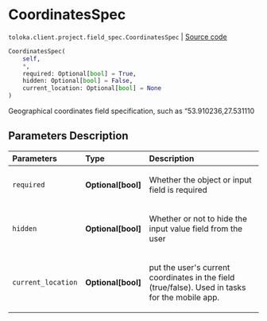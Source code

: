 # CoordinatesSpec
`toloka.client.project.field_spec.CoordinatesSpec` | [Source code](https://github.com/Toloka/toloka-kit/blob/v0.1.24/src/client/project/field_spec.py#L124)

```python
CoordinatesSpec(
    self,
    *,
    required: Optional[bool] = True,
    hidden: Optional[bool] = False,
    current_location: Optional[bool] = None
)
```

Geographical coordinates field specification, such as “53.910236,27.531110

## Parameters Description

| Parameters | Type | Description |
| :----------| :----| :-----------|
`required`|**Optional\[bool\]**|<p>Whether the object or input field is required</p>
`hidden`|**Optional\[bool\]**|<p>Whether or not to hide the input value field from the user</p>
`current_location`|**Optional\[bool\]**|<p>put the user&#x27;s current coordinates in the field (true/false). Used in tasks for the mobile app.</p>
